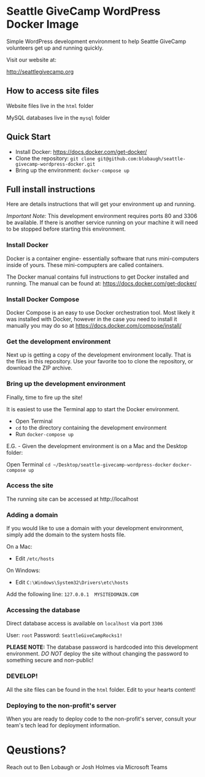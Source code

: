 # Seattle GiveCamp WordPress Docker Image

Simple WordPress development environment to help Seattle GiveCamp volunteers get up and running quickly.

Visit our website at:

http://seattlegivecamp.org

## How to access site files

Website files live in the `html` folder

MySQL databases live in the `mysql` folder

## Quick Start

- Install Docker: https://docs.docker.com/get-docker/
- Clone the repository: `git clone git@github.com:blobaugh/seattle-givecamp-wordpress-docker.git`
- Bring up the environment: `docker-compose up`

## Full install instructions

Here are details instructions that will get your environment up and running. 

_Important Note:_ This development environment requires ports 80 and 3306 be available. If there is another service running on your machine it will need to be stopped before starting this environment.

### Install Docker

Docker is a container engine- essentially software that runs mini-computers inside of yours. These mini-compupters are called containers.

The Docker manual contains full instructions to get Docker installed and running. The manual can be found at: https://docs.docker.com/get-docker/

### Install Docker Compose

Docker Compose is an easy to use Docker orchestration tool. Most likely it was installed with Docker, however in the case you need to install it manually you may do so at https://docs.docker.com/compose/install/

### Get the development environment

Next up is getting a copy of the development environment locally. That is the files in this repository. Use your favorite too to clone the repository, or download the ZIP archive.

### Bring up the development environment

Finally, time to fire up the site! 

It is easiest to use the Terminal app to start the Docker environment.

- Open Terminal
- `cd` to the directory containing the development environment
- Run `docker-compose up`

E.G. - Given the development environment is on a Mac and the Desktop folder:

Open Terminal
`cd ~/Desktop/seattle-givecamp-wordpress-docker`
`docker-compose up`

### Access the site

The running site can be accessed at http://localhost

### Adding a domain

If you would like to use a domain with your development environment, simply add the domain to the system hosts file.

On a Mac:
- Edit `/etc/hosts`

On Windows:
- Edit `C:\Windows\System32\Drivers\etc\hosts`

Add the following line:
`127.0.0.1 	MYSITEDOMAIN.COM`

### Accessing the database

Direct database access is available on `localhost` via port `3306`

User: `root`
Password: `SeattleGiveCampRocks1!`

**PLEASE NOTE:** The database password is hardcoded into this development environment. _DO NOT_ deploy the site without changing the password to something secure and non-public!

### DEVELOP! 

All the site files can be found in the `html` folder. Edit to your hearts content!

### Deploying to the non-profit's server

When you are ready to deploy code to the non-profit's server, consult your team's tech lead for deployment information.

# Qeustions?

Reach out to Ben Lobaugh or Josh Holmes via Microsoft Teams
